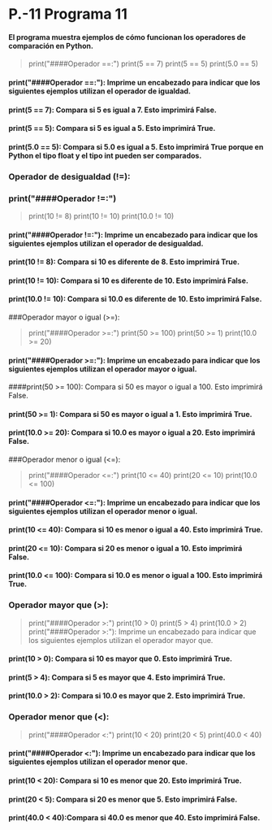 # P.-11 Programa 11
#### El programa muestra ejemplos de cómo funcionan los operadores de comparación en Python.
> print("####Operador ==:")
> print(5 == 7)
> print(5 == 5)
> print(5.0 == 5)
#### print("####Operador ==:"): Imprime un encabezado para indicar que los siguientes ejemplos utilizan el operador de igualdad.

#### print(5 == 7): Compara si 5 es igual a 7. Esto imprimirá False.

#### print(5 == 5): Compara si 5 es igual a 5. Esto imprimirá True.

#### print(5.0 == 5): Compara si 5.0 es igual a 5. Esto imprimirá True porque en Python el tipo float y el tipo int pueden ser comparados.

### Operador de desigualdad (!=):


### print("####Operador !=:")
> print(10 != 8)
> print(10 != 10)
> print(10.0 != 10)
#### print("####Operador !=:"): Imprime un encabezado para indicar que los siguientes ejemplos utilizan el operador de desigualdad.

#### print(10 != 8): Compara si 10 es diferente de 8. Esto imprimirá True.

#### print(10 != 10): Compara si 10 es diferente de 10. Esto imprimirá False.

#### print(10.0 != 10): Compara si 10.0 es diferente de 10. Esto imprimirá False.

###Operador mayor o igual (>=):


>print("####Operador >=:")
>print(50 >= 100)
>print(50 >= 1)
>print(10.0 >= 20)
#### print("####Operador >=:"): Imprime un encabezado para indicar que los siguientes ejemplos utilizan el operador mayor o igual.

####print(50 >= 100): Compara si 50 es mayor o igual a 100. Esto imprimirá False.

#### print(50 >= 1): Compara si 50 es mayor o igual a 1. Esto imprimirá True.

#### print(10.0 >= 20): Compara si 10.0 es mayor o igual a 20. Esto imprimirá False.

###Operador menor o igual (<=):


> print("####Operador <=:")
> print(10 <= 40)
> print(20 <= 10)
> print(10.0 <= 100)
#### print("####Operador <=:"): Imprime un encabezado para indicar que los siguientes ejemplos utilizan el operador menor o igual.

#### print(10 <= 40): Compara si 10 es menor o igual a 40. Esto imprimirá True.

#### print(20 <= 10): Compara si 20 es menor o igual a 10. Esto imprimirá False.

#### print(10.0 <= 100): Compara si 10.0 es menor o igual a 100. Esto imprimirá True.

### Operador mayor que (>):


> print("####Operador >:")
> print(10 > 0)
> print(5 > 4)
> print(10.0 > 2)
> print("####Operador >:"): Imprime un encabezado para indicar que los siguientes ejemplos utilizan el operador mayor que.

#### print(10 > 0): Compara si 10 es mayor que 0. Esto imprimirá True.

#### print(5 > 4): Compara si 5 es mayor que 4. Esto imprimirá True.

#### print(10.0 > 2): Compara si 10.0 es mayor que 2. Esto imprimirá True.

### Operador menor que (<):


> print("####Operador <:")
> print(10 < 20)
> print(20 < 5)
> print(40.0 < 40)
#### print("####Operador <:"): Imprime un encabezado para indicar que los siguientes ejemplos utilizan el operador menor que.

#### print(10 < 20): Compara si 10 es menor que 20. Esto imprimirá True.

#### print(20 < 5): Compara si 20 es menor que 5. Esto imprimirá False.

#### print(40.0 < 40):Compara si 40.0 es menor que 40. Esto imprimirá False.
